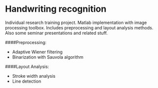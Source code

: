 # Handwriting recognition
Individual research training project.
Matlab implementation with image processing toolbox.
Includes preprocessing and layout analysis methods.
Also some seminar presentations and related stuff.


####Preprocessing:
- Adaptive Wiener filtering
- Binarization with Sauvola algorithm

####Layout Analysis:
- Stroke width analysis
- Line detection

